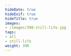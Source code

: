 ```yaml
---
hideDate: true
hideExif: true
hideTitle: true
images:
- /images/390-still-life.jpg
tags:
- all
- still-life
weight: 390
---
```

